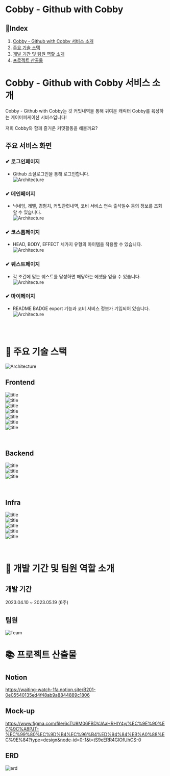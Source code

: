 # Cobby - Github with Cobby

## 📌Index

1. [Cobby - Github with Cobby 서비스 소개](#Cobby---Github-with-Cobby-서비스-소개)
2. [주요 기술 스택](#wrench-주요-기술-스택)
3. [개발 기간 및 팀원 역할 소개](#two_men_holding_hands-개발-기간-및-팀원-역할-소개)
4. [프로젝트 산출물](#books-프로젝트-산출물)

# Cobby - Github with Cobby 서비스 소개

Cobby - Github with Cobby는 깃 커밋내역을 통해 귀여운 캐릭터 Cobby를 육성하는 게이미피케이션 서비스입니다!

저희 Cobby와 함께 즐거운 커밋활동을 해볼까요?

## 주요 서비스 화면

### ✔ 로그인페이지

- Github 소셜로그인을 통해 로그인합니다.<br/>
  ![Architecture](./Image/로그인.gif)

### ✔ 메인페이지

- 닉네임, 레벨, 경험치, 커밋관련내역, 코비 서비스 연속 출석일수 등의 정보를 조회할 수 있습니다.<br/>
  ![Architecture](./Image/메인페이지녹화.gif)

### ✔ 코스튬페이지

- HEAD, BODY, EFFECT 세가지 유형의 아이템을 착용할 수 있습니다.<br/>
  ![Architecture](./Image/옷장.gif)

### ✔ 퀘스트페이지

- 각 조건에 맞는 퀘스트를 달성하면 해당하는 에셋을 얻을 수 있습니다.<br/>
  ![Architecture](./Image/퀘스트.gif)

### ✔ 마이페이지

- README BADGE export 기능과 코비 서비스 정보가 기입되어 있습니다.<br/>
  ![Architecture](./Image/마이페이지.gif)

<br>

<br>

# :wrench: 주요 기술 스택

![Architecture](./Image/Achitecture.png)

## Frontend
  ![title](https://img.shields.io/badge/-HTML5-E34F26?&logo=html5&logoColor=white)<br/>
  ![title](https://img.shields.io/badge/-CSS3-1572B6?&logo=CSS3&logoColor=white)<br/>
  ![title](https://img.shields.io/badge/-React-61DAFB?&logo=React&logoColor=white)<br/>
  ![title](https://img.shields.io/badge/-Redux-764ABC?&logo=redux&logoColor=white) <br/>
  ![title](https://img.shields.io/badge/-Next.js-black?&logo=nextdotjs&logoColor=white) <br/>
  ![title](https://img.shields.io/badge/-Node.js-339933?&logo=nodedotjs&logoColor=white)<br/>
  ![title](https://img.shields.io/badge/-Typescript-3178C6?&logo=typescript&logoColor=white)<br/>

<br/>

## Backend
  ![title](https://img.shields.io/badge/-Java-gray?&logo=openjdk&logoColor=white)<br/>
  ![title](https://img.shields.io/badge/-SpringBoot-6DB33F?&logo=springboot&logoColor=white)<br/>
  ![title](https://img.shields.io/badge/-ApacheKafka-231F20?&logo=apachekafka&logoColor=white)<br/>


<br/>

## Infra
  ![title](https://img.shields.io/badge/-Docker-2496ED?&logo=docker&logoColor=white)<br/>
  ![title](https://img.shields.io/badge/-Kubernetes-326CE5?&logo=kubernetes&logoColor=white)<br/>
  ![title](https://img.shields.io/badge/-Jenkins-D24939?&logo=jenkins&logoColor=white)<br/>
  ![title](https://img.shields.io/badge/-NGINX-009639?&logo=nginx&logoColor=white)<br/>
  ![title](https://img.shields.io/badge/-Ubuntu-E95420?&logo=ubuntu&logoColor=white)<br/>


<br/>


# :two_men_holding_hands: 개발 기간 및 팀원 역할 소개

## 개발 기간

2023.04.10 ~ 2023.05.19 (6주)

## 팀원

![Team](Image/팀원소개.png)

# :books: 프로젝트 산출물

## Notion

https://waiting-watch-1fa.notion.site/B201-0e05540135ed4f48ab9a8844889c1806
<br/>

## Mock-up

https://www.figma.com/file/6cTU8M06FBDVJAaHRHIY4y/%EC%9E%90%EC%9C%A8PJT-%EC%99%80%EC%9D%B4%EC%96%B4%ED%94%84%EB%A0%88%EC%9E%84?type=design&node-id=0-1&t=tS9eERR4GlOfUhCS-0
<br/>

## ERD

![erd](Image/ERD.png)
<br/>
